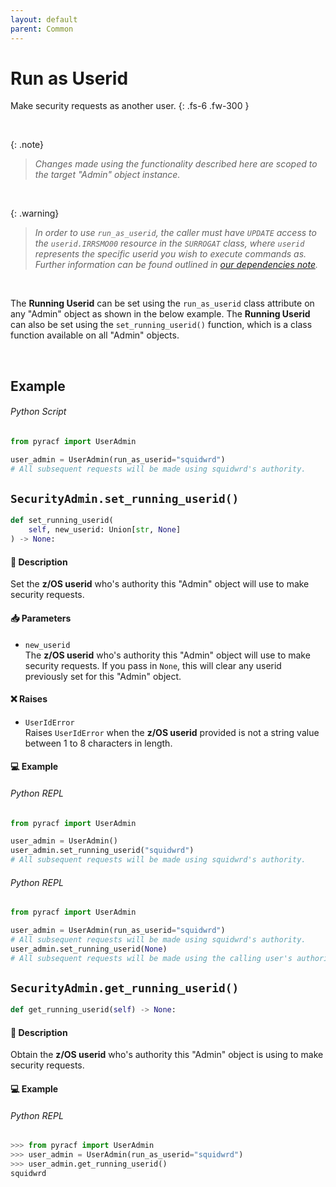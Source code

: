 ```yaml
---
layout: default
parent: Common
---
```


# Run as Userid

Make security requests as another user.
{: .fs-6 .fw-300 }

&nbsp;

{: .note}
> _Changes made using the functionality described here are scoped to the target "Admin" object instance._

&nbsp;

{: .warning}
> _In order to use `run_as_userid`, the caller must have `UPDATE` access to the `userid.IRRSMO00` resource in the `SURROGAT` class, where `userid` represents the specific userid you wish to execute commands as. Further information can be found outlined in [our dependencies note](../../index)._

&nbsp;

The **Running Userid** can be set using the `run_as_userid` class attribute on any "Admin" object as shown in the below example. The **Running Userid** can also be set using the `set_running_userid()` function, which is a class function available on all "Admin" objects.

&nbsp;


## Example

###### Python Script
```python 
from pyracf import UserAdmin

user_admin = UserAdmin(run_as_userid="squidwrd")
# All subsequent requests will be made using squidwrd's authority.
```

## `SecurityAdmin.set_running_userid()`

```python
def set_running_userid(
    self, new_userid: Union[str, None]
) -> None:
```

#### 📄 Description

Set the **z/OS userid** who's authority this "Admin" object will use to make security requests.

#### 📥 Parameters
* `new_userid`<br>
  The **z/OS userid** who's authority this "Admin" object will use to make security requests. If you pass in `None`, this will clear any userid previously set for this "Admin" object.

#### ❌ Raises
* `UserIdError`<br>
  Raises `UserIdError` when the **z/OS userid** provided is not a string value between 1 to 8 characters in length.

#### 💻 Example

###### Python REPL
```python 
from pyracf import UserAdmin

user_admin = UserAdmin()
user_admin.set_running_userid("squidwrd")
# All subsequent requests will be made using squidwrd's authority.
```

###### Python REPL
```python 
from pyracf import UserAdmin

user_admin = UserAdmin(run_as_userid="squidwrd")
# All subsequent requests will be made using squidwrd's authority.
user_admin.set_running_userid(None)
# All subsequent requests will be made using the calling user's authority.
```

## `SecurityAdmin.get_running_userid()`

```python
def get_running_userid(self) -> None:
```

#### 📄 Description

Obtain the **z/OS userid** who's authority this "Admin" object is using to make security requests.

#### 💻 Example

###### Python REPL
```python 
>>> from pyracf import UserAdmin
>>> user_admin = UserAdmin(run_as_userid="squidwrd")
>>> user_admin.get_running_userid()
squidwrd
```